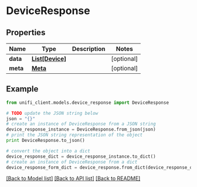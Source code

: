 # DeviceResponse


## Properties

Name | Type | Description | Notes
------------ | ------------- | ------------- | -------------
**data** | [**List[Device]**](Device.md) |  | [optional] 
**meta** | [**Meta**](Meta.md) |  | [optional] 

## Example

```python
from unifi_client.models.device_response import DeviceResponse

# TODO update the JSON string below
json = "{}"
# create an instance of DeviceResponse from a JSON string
device_response_instance = DeviceResponse.from_json(json)
# print the JSON string representation of the object
print DeviceResponse.to_json()

# convert the object into a dict
device_response_dict = device_response_instance.to_dict()
# create an instance of DeviceResponse from a dict
device_response_form_dict = device_response.from_dict(device_response_dict)
```
[[Back to Model list]](../README.md#documentation-for-models) [[Back to API list]](../README.md#documentation-for-api-endpoints) [[Back to README]](../README.md)


